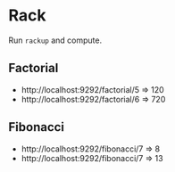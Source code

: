 # Rack

Run `rackup` and compute.

## Factorial

* http://localhost:9292/factorial/5 => 120
* http://localhost:9292/factorial/6 => 720

## Fibonacci

* http://localhost:9292/fibonacci/7 => 8
* http://localhost:9292/fibonacci/7 => 13
